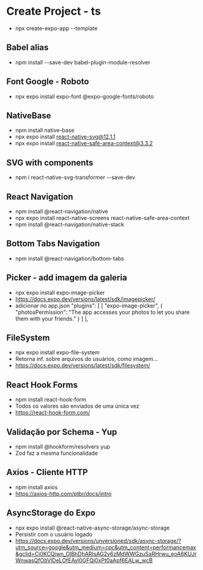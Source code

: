 # Create Project - ts
- npx create-expo-app --template

## Babel alias
- npm install --save-dev babel-plugin-module-resolver

## Font Google - Roboto
- npx expo install expo-font @expo-google-fonts/roboto

## NativeBase
- npm install native-base
- npx expo install react-native-svg@12.1.1
- npx expo install react-native-safe-area-context@3.3.2

## SVG with components
- npm i react-native-svg-transformer --save-dev

## React Navigation
- npm install @react-navigation/native
- npx expo install react-native-screens react-native-safe-area-context
- npm install @react-navigation/native-stack

## Bottom Tabs Navigation
- npm install @react-navigation/bottom-tabs

## Picker - add imagem da galeria
- npx expo install expo-image-picker
- https://docs.expo.dev/versions/latest/sdk/imagepicker/
- adicionar no app.json
"plugins": [
    [
    "expo-image-picker",
    {
        "photosPermission": "The app accesses your photos to let you share them with your friends."
    }
    ]
],

## FileSystem
- npx expo install expo-file-system
- Retorna inf. sobre arquivos do usuários, como imagem...
- https://docs.expo.dev/versions/latest/sdk/filesystem/

## React Hook Forms
- npm install react-hook-form
- Todos os valores são enviados de uma única vez
- https://react-hook-form.com/

## Validação por Schema - Yup
 - npm install @hookform/resolvers yup
 - Zod faz a mesma funcionalidade

 ## Axios - Cliente HTTP
 - npm install axios
 - https://axios-http.com/ptbr/docs/intro

 ## AsyncStorage do Expo
 - npx expo install @react-native-async-storage/async-storage
 - Persistir com o usuário logado
 - https://docs.expo.dev/versions/unversioned/sdk/async-storage/?utm_source=google&utm_medium=cpc&utm_content=performancemax&gclid=Cj0KCQjwn_OlBhDhARIsAG2y6zMdWWGzuSaRHrwu_eoA6KUJrWnwasQfObVlDeLOfEAyl0GFQj0xPt0aApf6EALw_wcB
